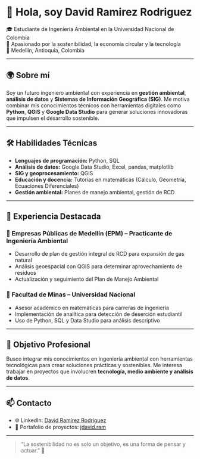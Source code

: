 # 👋 Hola, soy David Ramirez Rodriguez

🎓 Estudiante de Ingeniería Ambiental en la Universidad Nacional de Colombia  
🌱 Apasionado por la sostenibilidad, la economía circular y la tecnología  
📍 Medellín, Antioquia, Colombia

---

## 🌍 Sobre mí

Soy un futuro ingeniero ambiental con experiencia en **gestión ambiental**, **análisis de datos** y **Sistemas de Información Geográfica (SIG)**. Me motiva combinar mis conocimientos técnicos con herramientas digitales como **Python**, **QGIS** y **Google Data Studio** para generar soluciones innovadoras que impulsen el desarrollo sostenible.

---

## 🛠️ Habilidades Técnicas

- **Lenguajes de programación:** Python, SQL
- **Análisis de datos:** Google Data Studio, Excel, pandas, matplotlib
- **SIG y geoprocesamiento:** QGIS
- **Educación y docencia:** Tutorías en matemáticas (Cálculo, Geometría, Ecuaciones Diferenciales)
- **Gestión ambiental:** Planes de manejo ambiental, gestión de RCD

---

## 💼 Experiencia Destacada

### 🔸 Empresas Públicas de Medellín (EPM) – Practicante de Ingeniería Ambiental
- Desarrollo de plan de gestión integral de RCD para expansión de gas natural
- Análisis geoespacial con QGIS para determinar aprovechamiento de residuos
- Actualización y seguimiento del Plan de Manejo Ambiental

### 🔸 Facultad de Minas – Universidad Nacional
- Asesor académico en matemáticas para carreras de ingeniería
- Implementación de analítica para detección de deserción estudiantil
- Uso de Python, SQL y Data Studio para análisis descriptivo

---

## 🎯 Objetivo Profesional

Busco integrar mis conocimientos en ingeniería ambiental con herramientas tecnológicas para crear soluciones prácticas y sostenibles. Me interesa trabajar en proyectos que involucren **tecnología, medio ambiente y análisis de datos**.

---

## 📫 Contacto

<!-- - 📧 Email: *(agrega tu correo aquí)* -->
- 🌐 LinkedIn: [David Ramírez Rodríguez](https://www.linkedin.com/in/david-ramirez-rodriguez/)
- 📁 Portafolio de proyectos: [jdavid.ram](https://jdavidram.github.io/)

---

> “La sostenibilidad no es solo un objetivo, es una forma de pensar y actuar.” 🌱
